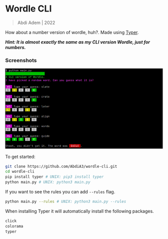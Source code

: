 # Wordle CLI

> Abdi Adem | 2022

How about a number version of wordle, huh?. Made using [Typer](https://typer.tiangolo.com/).

***Hint: It is almost exactly the same as my CLI version Wordle, just for numbers.***

### Screenshots
![Screenshot 1](./screenshots/screenshot_1.png)

To get started:

```sh
git clone https://github.com/AbdiA3/wordle-cli.git
cd wordle-cli
pip install typer # UNIX: pip3 install typer 
python main.py # UNIX: python3 main.py
```

If you want to see the rules you can add `--rules` flag.
```sh
python main.py --rules # UNIX: python3 main.py --rules
```

When installing Typer it will automatically install the following packages.
```sh
click
colorama
typer
```